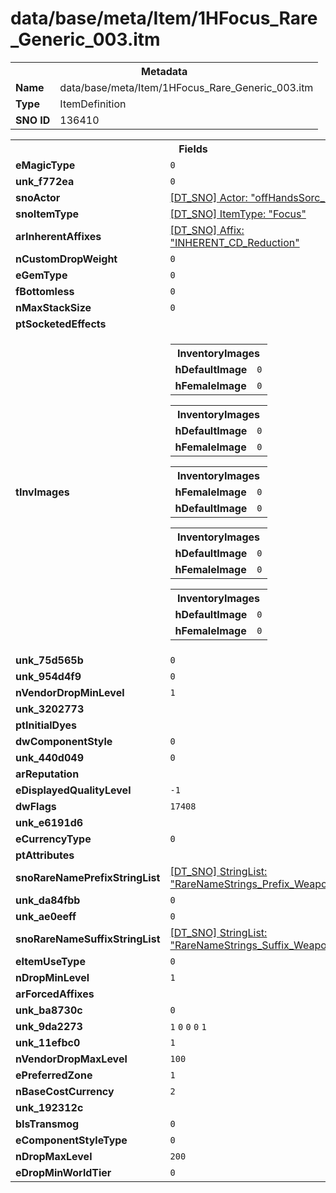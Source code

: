 <h1>data/base/meta/Item/1HFocus_Rare_Generic_003.itm</h1><table><tr><th colspan="100%">Metadata</th></tr><tr><td><b>Name</b></td><td>data/base/meta/Item/1HFocus_Rare_Generic_003.itm</td></tr><tr><td><b>Type</b></td><td>ItemDefinition</td></tr><tr><td><b>SNO ID</b></td><td>136410</td></tr></table>

<table><tr><th colspan="100%">Fields</th></tr><tr><td><b>eMagicType</b></td><td><code>0</code></td></tr><tr><td><b>unk_f772ea</b></td><td><code>0</code></td></tr><tr><td><b>snoActor</b></td><td><a href="..\Actor\offHandsSorc_base03.acr">[DT_SNO] Actor: "offHandsSorc_base03"</a></td></tr><tr><td><b>snoItemType</b></td><td><a href="..\ItemType\Focus.itt">[DT_SNO] ItemType: "Focus"</a></td></tr><tr><td><b>arInherentAffixes</b></td><td><a href="..\Affix\INHERENT_CD_Reduction.aff">[DT_SNO] Affix: "INHERENT_CD_Reduction"</a>
</td></tr><tr><td><b>nCustomDropWeight</b></td><td><code>0</code></td></tr><tr><td><b>eGemType</b></td><td><code>0</code></td></tr><tr><td><b>fBottomless</b></td><td><code>0</code></td></tr><tr><td><b>nMaxStackSize</b></td><td><code>0</code></td></tr><tr><td><b>ptSocketedEffects</b></td><td></td></tr><tr><td><b>tInvImages</b></td><td><table><tr><th colspan="100%">InventoryImages</th></tr><tr><td><b>hDefaultImage</b></td><td><code>0</code></td></tr><tr><td><b>hFemaleImage</b></td><td><code>0</code></td></tr></table>


<table><tr><th colspan="100%">InventoryImages</th></tr><tr><td><b>hDefaultImage</b></td><td><code>0</code></td></tr><tr><td><b>hFemaleImage</b></td><td><code>0</code></td></tr></table>


<table><tr><th colspan="100%">InventoryImages</th></tr><tr><td><b>hFemaleImage</b></td><td><code>0</code></td></tr><tr><td><b>hDefaultImage</b></td><td><code>0</code></td></tr></table>


<table><tr><th colspan="100%">InventoryImages</th></tr><tr><td><b>hDefaultImage</b></td><td><code>0</code></td></tr><tr><td><b>hFemaleImage</b></td><td><code>0</code></td></tr></table>


<table><tr><th colspan="100%">InventoryImages</th></tr><tr><td><b>hDefaultImage</b></td><td><code>0</code></td></tr><tr><td><b>hFemaleImage</b></td><td><code>0</code></td></tr></table>


</td></tr><tr><td><b>unk_75d565b</b></td><td><code>0</code></td></tr><tr><td><b>unk_954d4f9</b></td><td><code>0</code></td></tr><tr><td><b>nVendorDropMinLevel</b></td><td><code>1</code></td></tr><tr><td><b>unk_3202773</b></td><td></td></tr><tr><td><b>ptInitialDyes</b></td><td></td></tr><tr><td><b>dwComponentStyle</b></td><td><code>0</code></td></tr><tr><td><b>unk_440d049</b></td><td><code>0</code></td></tr><tr><td><b>arReputation</b></td><td></td></tr><tr><td><b>eDisplayedQualityLevel</b></td><td><code>-1</code></td></tr><tr><td><b>dwFlags</b></td><td><code>17408</code></td></tr><tr><td><b>unk_e6191d6</b></td><td></td></tr><tr><td><b>eCurrencyType</b></td><td><code>0</code></td></tr><tr><td><b>ptAttributes</b></td><td></td></tr><tr><td><b>snoRareNamePrefixStringList</b></td><td><a href="..\..\..\enUS_Text\meta\StringList\RareNameStrings_Prefix_Weapon_Focus.stl">[DT_SNO] StringList: "RareNameStrings_Prefix_Weapon_Focus"</a></td></tr><tr><td><b>unk_da84fbb</b></td><td><code>0</code></td></tr><tr><td><b>unk_ae0eeff</b></td><td><code>0</code></td></tr><tr><td><b>snoRareNameSuffixStringList</b></td><td><a href="..\..\..\enUS_Text\meta\StringList\RareNameStrings_Suffix_Weapon_Focus.stl">[DT_SNO] StringList: "RareNameStrings_Suffix_Weapon_Focus"</a></td></tr><tr><td><b>eItemUseType</b></td><td><code>0</code></td></tr><tr><td><b>nDropMinLevel</b></td><td><code>1</code></td></tr><tr><td><b>arForcedAffixes</b></td><td></td></tr><tr><td><b>unk_ba8730c</b></td><td><code>0</code></td></tr><tr><td><b>unk_9da2273</b></td><td><code>1</code>
<code>0</code>
<code>0</code>
<code>0</code>
<code>1</code>
</td></tr><tr><td><b>unk_11efbc0</b></td><td><code>1</code></td></tr><tr><td><b>nVendorDropMaxLevel</b></td><td><code>100</code></td></tr><tr><td><b>ePreferredZone</b></td><td><code>1</code></td></tr><tr><td><b>nBaseCostCurrency</b></td><td><code>2</code></td></tr><tr><td><b>unk_192312c</b></td><td></td></tr><tr><td><b>bIsTransmog</b></td><td><code>0</code></td></tr><tr><td><b>eComponentStyleType</b></td><td><code>0</code></td></tr><tr><td><b>nDropMaxLevel</b></td><td><code>200</code></td></tr><tr><td><b>eDropMinWorldTier</b></td><td><code>0</code></td></tr></table>


